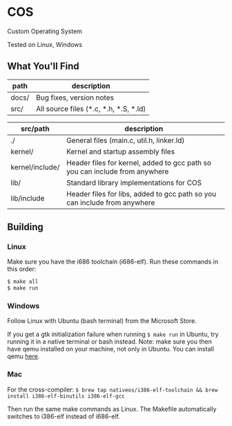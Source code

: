 # COS

Custom Operating System

Tested on Linux, Windows

## What You'll Find

| path | description |
|-|-|
| docs/ | Bug fixes, version notes |
| src/ | All source files (\*.c, \*.h, \*.S, \*.ld) |

| src/path | description |
|-|-|
| ./ | General files (main.c, util.h, linker.ld) |
| kernel/ | Kernel and startup assembly files |
| kernel/include/ | Header files for kernel, added to gcc path so you can include from anywhere |
| lib/ | Standard library implementations for COS |
| lib/include | Header files for libs, added to gcc path so you can include from anywhere |

## Building

### Linux

Make sure you have the i686 toolchain (i686-elf). Run these commands in this order:

```bash
$ make all
$ make run
```

### Windows

Follow Linux with Ubuntu (bash terminal) from the Microsoft Store.

If you get a gtk initialization failure when running `$ make run` in Ubuntu, try running it in a native terminal or bash instead. Note: make sure you then have qemu installed on your machine, not only in Ubuntu. You can install qemu [here](https://www.qemu.org/download/).

### Mac

For the cross-compiler: `$ brew tap nativeos/i386-elf-toolchain && brew install i386-elf-binutils i386-elf-gcc`

Then run the same make commands as Linux. The Makefile automatically switches to i386-elf instead of i686-elf.
